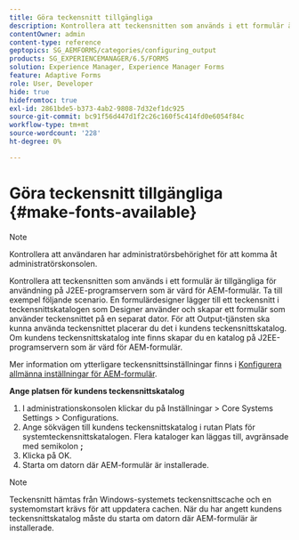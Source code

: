 ```yaml
---
title: Göra teckensnitt tillgängliga
description: Kontrollera att teckensnitten som används i ett formulär är tillgängliga för användning på J2EE-programservern som är värd för AEM-formulär.
contentOwner: admin
content-type: reference
geptopics: SG_AEMFORMS/categories/configuring_output
products: SG_EXPERIENCEMANAGER/6.5/FORMS
solution: Experience Manager, Experience Manager Forms
feature: Adaptive Forms
role: User, Developer
hide: true
hidefromtoc: true
exl-id: 2861bde5-b373-4ab2-9808-7d32ef1dc925
source-git-commit: bc91f56d447d1f2c26c160f5c414fd0e6054f84c
workflow-type: tm+mt
source-wordcount: '228'
ht-degree: 0%

---
```


# Göra teckensnitt tillgängliga {#make-fonts-available}

>[!NOTE]
> 
> Kontrollera att användaren har administratörsbehörighet för att komma åt administratörskonsolen.

Kontrollera att teckensnitten som används i ett formulär är tillgängliga för användning på J2EE-programservern som är värd för AEM-formulär. Ta till exempel följande scenario. En formulärdesigner lägger till ett teckensnitt i teckensnittskatalogen som Designer använder och skapar ett formulär som använder teckensnittet på en separat dator. För att Output-tjänsten ska kunna använda teckensnittet placerar du det i kundens teckensnittskatalog. Om kundens teckensnittskatalog inte finns skapar du en katalog på J2EE-programservern som är värd för AEM-formulär.

Mer information om ytterligare teckensnittsinställningar finns i [Konfigurera allmänna inställningar för AEM-formulär](/help/forms/using/admin-help/configure-general-aem-forms-settings.md#configure-general-aem-forms-settings).

**Ange platsen för kundens teckensnittskatalog**

1. I administrationskonsolen klickar du på Inställningar > Core Systems Settings > Configurations.
1. Ange sökvägen till kundens teckensnittskatalog i rutan Plats för systemteckensnittskatalogen. Flera kataloger kan läggas till, avgränsade med semikolon **;**
1. Klicka på OK.
1. Starta om datorn där AEM-formulär är installerade.

>[!NOTE]
>
>Teckensnitt hämtas från Windows-systemets teckensnittscache och en systemomstart krävs för att uppdatera cachen. När du har angett kundens teckensnittskatalog måste du starta om datorn där AEM-formulär är installerade.
